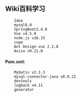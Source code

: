 ## Wiki百科学习  
        Idea  
        mysql8.0  
        SpringBoot2.4.0  
        Vue v4.5.9  
        node.js v16.15  
        cnpm  
        Ant Design-vue 2.2.8
        Axiso v0.21.0
#### Pom.xml:  
        Mybatis v2.1.3  
        mysql-connector-java v8.0.22  
        devtools  
        logback v4.11  
        generator  
